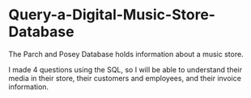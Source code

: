 # Query-a-Digital-Music-Store-Database
<P>The Parch and Posey Database holds information about a music store.</P> <P>I made 4 questions
                                using the SQL, so I will be able to understand their media in their store, their
  customers and employees, and their invoice information.</P>
